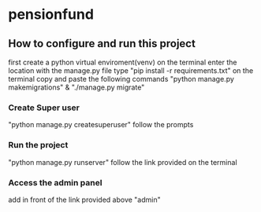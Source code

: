 # pensionfund
## How to configure and run this project

first create a python virtual enviroment(venv)
on the terminal enter the location with the manage.py file
type "pip install -r requirements.txt"
on the terminal copy and paste the following commands "python manage.py makemigrations" & "./manage.py migrate"

### Create Super user
"python manage.py createsuperuser" follow the prompts

### Run the project

"python manage.py runserver"
follow the link provided on the terminal

### Access the admin panel

add in front of the link provided above "admin"

